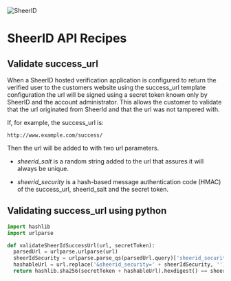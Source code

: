 ![SheerID](http://developer.sheerid.com/common/img/sheerid-logo-small.png)

SheerID API Recipes
===================

Validate success_url
------------------------------------

When a SheerID hosted verification application is configured to return the verified user to the customers website using the success_url template configuration the url will be signed using a secret token known only by SheerID and the account administrator. This allows the customer to validate that the url originated from SheerId and that the url was not tampered with.

If, for example, the success_url is:

    http://www.example.com/success/

Then the url will be added to with two url parameters.

  * *sheerid_salt* is a random string added to the url that assures it will always be unique.

  * *sheerid_security* is a hash-based message authentication code (HMAC) of the success_url, sheerid_salt and the secret token.

Validating success_url using python
------------------------------------

```python
import hashlib
import urlparse

def validateSheerIdSuccessUrl(url, secretToken):
  parsedUrl = urlparse.urlparse(url)
  sheerIdSecurity = urlparse.parse_qs(parsedUrl.query)['sheerid_security'][0]
  hashableUrl = url.replace('&sheerid_security=' + sheerIdSecurity, '')
  return hashlib.sha256(secretToken + hashableUrl).hexdigest() == sheerIdSecurity
```
